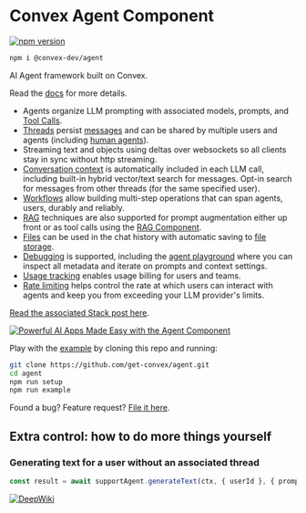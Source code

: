 # Convex Agent Component

[![npm version](https://badge.fury.io/js/@convex-dev%2fagent.svg)](https://badge.fury.io/js/@convex-dev%2fagent)

```sh
npm i @convex-dev/agent
```
<!-- START: Include on https://convex.dev/components -->

AI Agent framework built on Convex.

Read the [docs](https://docs.convex.dev/agents) for more details.

- Agents organize LLM prompting with associated models, prompts, and
  [Tool Calls](./docs/tools.md).
- [Threads](./docs/threads.md) persist [messages](./docs/messages.md) and can be
  shared by multiple users and agents (including
  [human agents](./docs/human-agents.md)).
- Streaming text and objects using deltas over websockets so all clients stay in
  sync without http streaming.
- [Conversation context](./docs/context.md) is automatically included in each LLM
  call, including built-in hybrid vector/text search for messages.
  Opt-in search for messages from other threads (for the same specified user).
- [Workflows](./docs/workflows.md) allow building multi-step operations that can
  span agents, users, durably and reliably.
- [RAG](./docs/rag.md) techniques are also supported for prompt augmentation
  either up front or as tool calls using the [RAG Component](https://www.convex.dev/components/rag).
- [Files](./docs/files.md) can be used in the chat history with automatic saving
  to [file storage](https://docs.convex.dev/file-storage).
- [Debugging](./docs/debugging.md) is supported, including the
  [agent playground](./docs/playground.md) where you can inspect all metadata
  and iterate on prompts and context settings.
- [Usage tracking](./docs/usage-tracking.md) enables usage billing for users and teams.
- [Rate limiting](./docs/rate-limiting.md) helps control the rate at which users
  can interact with agents and keep you from exceeding your LLM provider's limits.

[Read the associated Stack post here](https://stack.convex.dev/ai-agents).

[![Powerful AI Apps Made Easy with the Agent Component](https://thumbs.video-to-markdown.com/b323ac24.jpg)](https://youtu.be/tUKMPUlOCHY)

Play with the [example](./example/) by cloning this repo and running:

```sh
git clone https://github.com/get-convex/agent.git
cd agent
npm run setup
npm run example
```

Found a bug? Feature request? [File it here](https://github.com/get-convex/agent/issues).

## Extra control: how to do more things yourself

### Generating text for a user without an associated thread

```ts
const result = await supportAgent.generateText(ctx, { userId }, { prompt });
```

<!-- END: Include on https://convex.dev/components -->
[![DeepWiki](https://deepwiki.com/badge.svg)](https://deepwiki.com/get-convex/agent)

